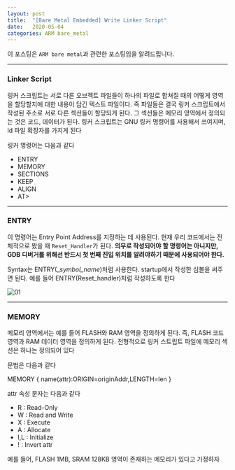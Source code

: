 ```yaml
---
layout: post
title:  "[Bare Metal Embedded] Write Linker Script"
date:   2020-05-04
categories: ARM bare_metal
---
```


이 포스팅은 `ARM bare metal`과 관련한 포스팅임을 알려드립니다.

---
### Linker Script

링커 스크립트는 서로 다른 오브젝트 파일들이 하나의 파일로 합쳐질 때의 어떻게 영역을 할당할지에 대한 내용이 담긴 텍스트 파일이다. 즉 파일들은 결국 링커 스크립트에서 작성된 주소로 서로 다른 섹션들이 할당되게 된다. 그 섹션들은 메모리 영역에서 정의되는 것은 코드, 데이터가 된다. 링커 스크립트는 GNU 링커 명령어를 사용해서 쓰여지며, ld 파일 확장자를 가지게 된다

링커 명령어는 다음과 같다

* ENTRY
* MEMORY
* SECTIONS
* KEEP
* ALIGN
* AT>

---
### ENTRY

이 명령어는 Entry Point Address를 지정하는 데 사용된다. 현재 우리 코드에서는 전체적으로 봤을 때 `Reset_Handler`가 된다. __의무로 작성되어야 할 명령어는 아니지만, GDB 디버거를 위해선 반드시 첫 번째 진입 위치를 알려야하기 때문에 사용되어야 한다.__

Syntax는 ENTRY(__symbol_name_)처럼 사용한다. startup에서 작성한 심볼을 써주면 된다. 예를 들어 ENTRY(Reset_handler)처럼 작성하도록 한다


![01]()


---
### MEMORY

메모리 영역에서는 예를 들어 FLASH와 RAM 영역을 정의하게 된다. 즉, FLASH 코드 영역과 RAM 데이터 영역을 정의하게 된다. 전형적으로 링커 스트립트 파일에 메모리 섹션은 하나는 정의되어 있다

문법은 다음과 같다

MEMORY 
{
    name(attr):ORIGIN=originAddr,LENGTH=len
}

attr 속성 문자는 다음과 같다
* R : Read-Only
* W : Read and Write
* X : Execute
* A : Allocate
* I,L : Initialize
* ! : Invert attr

예를 들어, FLASH 1MB, SRAM 128KB 영역이 존재하는 메모리가 있다고 가정하자

